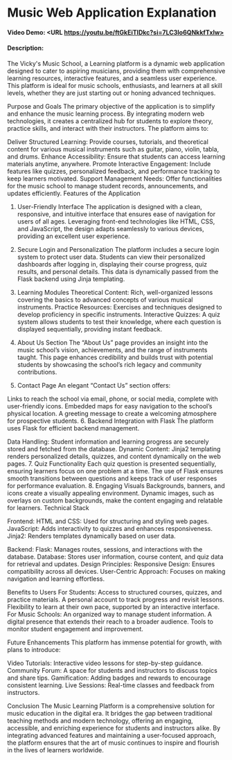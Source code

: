 # Music Web Application Explanation
#### Video Demo:  <URL https://youtu.be/ftGkEiTlDkc?si=7LC3lo6QNkkfTxlw>
#### Description:
The Vicky's Music School, a Learning  platform is a dynamic web application designed to cater to aspiring musicians, providing them with comprehensive learning resources, interactive features, and a seamless user experience. This platform is ideal for music schools, enthusiasts, and learners at all skill levels, whether they are just starting out or honing advanced techniques.

Purpose and Goals
The primary objective of the application is to simplify and enhance the music learning process. By integrating modern web technologies, it creates a centralized hub for students to explore theory, practice skills, and interact with their instructors. The platform aims to:

Deliver Structured Learning: Provide courses, tutorials, and theoretical content for various musical instruments such as guitar, piano, violin, tabla, and drums.
Enhance Accessibility: Ensure that students can access learning materials anytime, anywhere.
Promote Interactive Engagement: Include features like quizzes, personalized feedback, and performance tracking to keep learners motivated.
Support Management Needs: Offer functionalities for the music school to manage student records, announcements, and updates efficiently.
Features of the Application
1. User-Friendly Interface
The application is designed with a clean, responsive, and intuitive interface that ensures ease of navigation for users of all ages. Leveraging front-end technologies like HTML, CSS, and JavaScript, the design adapts seamlessly to various devices, providing an excellent user experience.

2. Secure Login and Personalization
The platform includes a secure login system to protect user data.
Students can view their personalized dashboards after logging in, displaying their course progress, quiz results, and personal details. This data is dynamically passed from the Flask backend using Jinja templating.
3. Learning Modules
Theoretical Content: Rich, well-organized lessons covering the basics to advanced concepts of various musical instruments.
Practice Resources: Exercises and techniques designed to develop proficiency in specific instruments.
Interactive Quizzes: A quiz system allows students to test their knowledge, where each question is displayed sequentially, providing instant feedback.
4. About Us Section
The “About Us” page provides an insight into the music school’s vision, achievements, and the range of instruments taught. This page enhances credibility and builds trust with potential students by showcasing the school’s rich legacy and community contributions.

5. Contact Page
An elegant “Contact Us” section offers:

Links to reach the school via email, phone, or social media, complete with user-friendly icons.
Embedded maps for easy navigation to the school’s physical location.
A greeting message to create a welcoming atmosphere for prospective students.
6. Backend Integration with Flask
The platform uses Flask for efficient backend management.

Data Handling: Student information and learning progress are securely stored and fetched from the database.
Dynamic Content: Jinja2 templating renders personalized details, quizzes, and content dynamically on the web pages.
7. Quiz Functionality
Each quiz question is presented sequentially, ensuring learners focus on one problem at a time.
The use of Flask ensures smooth transitions between questions and keeps track of user responses for performance evaluation.
8. Engaging Visuals
Backgrounds, banners, and icons create a visually appealing environment.
Dynamic images, such as overlays on custom backgrounds, make the content engaging and relatable for learners.
Technical Stack


Frontend:
HTML and CSS: Used for structuring and styling web pages.
JavaScript: Adds interactivity to quizzes and enhances responsiveness.
Jinja2: Renders templates dynamically based on user data.


Backend:
Flask: Manages routes, sessions, and interactions with the database.
Database: Stores user information, course content, and quiz data for retrieval and updates.
Design Principles:
Responsive Design: Ensures compatibility across all devices.
User-Centric Approach: Focuses on making navigation and learning effortless.


Benefits to Users
For Students:
Access to structured courses, quizzes, and practice materials.
A personal account to track progress and revisit lessons.
Flexibility to learn at their own pace, supported by an interactive interface.
For Music Schools:
An organized way to manage student information.
A digital presence that extends their reach to a broader audience.
Tools to monitor student engagement and improvement.


Future Enhancements
This platform has immense potential for growth, with plans to introduce:

Video Tutorials: Interactive video lessons for step-by-step guidance.
Community Forum: A space for students and instructors to discuss topics and share tips.
Gamification: Adding badges and rewards to encourage consistent learning.
Live Sessions: Real-time classes and feedback from instructors.


Conclusion
The Music Learning Platform is a comprehensive solution for music education in the digital era. It bridges the gap between traditional teaching methods and modern technology, offering an engaging, accessible, and enriching experience for students and instructors alike. By integrating advanced features and maintaining a user-focused approach, the platform ensures that the art of music continues to inspire and flourish in the lives of learners worldwide.
